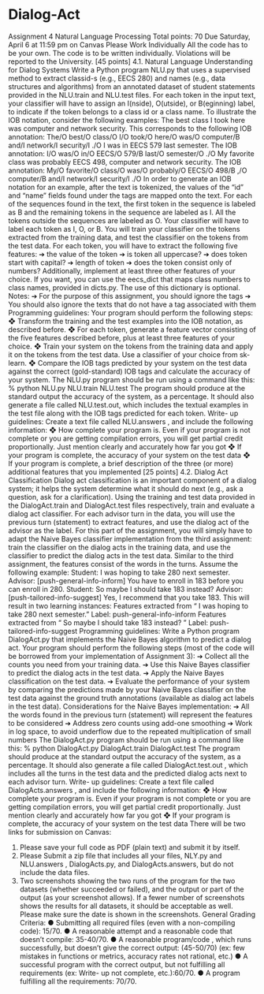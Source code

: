 # Dialog-Act
Assignment 4
Natural Language Processing
Total points: 70
Due Saturday, April 6 at 11:59 pm on Canvas
Please Work Individually
All the code has to be your own. The code is to be written individually. Violations will be reported to
the University.
[45 points] 4.1. Natural Language Understanding for Dialog Systems
Write a Python program NLU.py that uses a supervised method to extract classid-s (e.g., EECS 280)
and names (e.g., data structures and algorithms) from an annotated dataset of student statements
provided in the NLU.train and NLU.test files. For each token in the input text, your classifier will
have to assign an I(nside), O(utside), or B(eginning) label, to indicate if the token belongs to a class
id or a class name.
To illustrate the IOB notation, consider the following examples:
The best class I took here was computer and network security.
<class
name=computer and network security
link=Computer and Network Security
taken=true
sentiment=positive>
This corresponds to the following IOB annotation:
The/O best/O class/O I/O took/O here/O was/O computer/B and/I network/I security/I ./O
I was in EECS 579 last semester.
<class
id=579
department=EECS
taken=true
semester=last semester>
The IOB annotation:
I/O was/O in/O EECS/O 579/B last/O semester/O ./O
My favorite class was probably EECS 498, computer and network security.
<class
id=498
department=EECS
sentiment=positive
name=computer and network security
link=Computer and Network Security
taken=true>
The IOB annotation:
My/O favorite/O class/O was/O probably/O EECS/O 498/B ,/O computer/B and/I network/I
security/I ./O
In order to generate an IOB notation for an example, after the text is tokenized, the values of the “id”
and “name” fields found under the <class> tags are mapped onto the text. For each of the sequences
found in the text, the first token in the sequence is labeled as B and the remaining tokens in the
sequence are labeled as I. All the tokens outside the sequences are labeled as O.
Your classifier will have to label each token as I, O, or B. You will train your classifier on the tokens
extracted from the training data, and test the classifier on the tokens from the test data. For each
token, you will have to extract the following five features:
➔ the value of the token
➔ is token all uppercase?
➔ does token start with capital?
➔ length of token
➔ does the token consist only of numbers?
Additionally, implement at least three other features of your choice.
If you want, you can use the eecs_dict that maps class numbers to class names, provided in dicts.py.
The use of this dictionary is optional.
Notes:
➔ For the purpose of this assignment, you should ignore the <instructor> tags
➔ You should also ignore the texts that do not have a <class> tag associated with them
Programming guidelines:
Your program should perform the following steps:
❖ Transform the training and the test examples into the IOB notation, as described before.
❖ For each token, generate a feature vector consisting of the five features described before,
plus at least three features of your choice.
❖ Train your system on the tokens from the training data and apply it on the tokens from the
test data. Use a classifier of your choice from sk-learn.
❖ Compare the IOB tags predicted by your system on the test data against the correct
(gold-standard) IOB tags and calculate the accuracy of your system.
The NLU.py program should be run using a command like this:
% python NLU.py NLU.train NLU.test
The program should produce at the standard output the accuracy of the system, as a percentage. It
should also generate a file called NLU.test.out, which includes the textual examples in the test file
along with the IOB tags predicted for each token.
Write- up guidelines:
Create a text file called NLU.answers , and include the following information:
❖ How complete your program is. Even if your program is not complete or you are getting
compilation errors, you will get partial credit proportionally. Just mention clearly and
accurately how far you got
❖ If your program is complete, the accuracy of your system on the test data
❖ If your program is complete, a brief description of the three (or more) additional features
that you implemented
[25 points] 4.2. Dialog Act Classification
Dialog act classification is an important component of a dialog system; it helps the system
determine what it should do next (e.g., ask a question, ask for a clarification). Using the training and
test data provided in the DialogAct.train and DialogAct.test files respectively, train and evaluate a
dialog act classifier.
For each advisor turn in the data, you will use the previous turn (statement) to extract features,
and use the dialog act of the advisor as the label. For this part of the assignment, you will simply
have to adapt the Naive Bayes classifier implementation from the third assignment: train the
classifier on the dialog acts in the training data, and use the classifier to predict the dialog acts in
the test data. Similar to the third assignment, the features consist of the words in the turns.
Assume the following example:
Student: I was hoping to take 280 next semester.
Advisor: [push-general-info-inform] You have to enroll in 183 before you can enroll in 280.
Student: So maybe I should take 183 instead?
Advisor: [push-tailored-info-suggest] Yes, I recommend that you take 183.
This will result in two learning instances:
Features extracted from “ I was hoping to take 280 next semester.” Label: push-general-info-inform
Features extracted from “ So maybe I should take 183 instead? ” Label: push-tailored-info-suggest
Programming guidelines:
Write a Python program DialogAct.py that implements the Naive Bayes algorithm to predict a
dialog act. Your program should perform the following steps (most of the code will be borrowed
from your implementation of Assignment 3):
➔ Collect all the counts you need from your training data.
➔ Use this Naive Bayes classifier to predict the dialog acts in the test data.
➔ Apply the Naive Bayes classification on the test data.
➔ Evaluate the performance of your system by comparing the predictions made by your Naive
Bayes classifier on the test data against the ground truth annotations (available as dialog act
labels in the test data).
Considerations for the Naive Bayes implementation:
➔ All the words found in the previous turn (statement) will represent the features to be
considered
➔ Address zero counts using add-one smoothing
➔ Work in log space, to avoid underflow due to the repeated multiplication of small numbers
The DialogAct.py program should be run using a command like this:
% python DialogAct.py DialogAct.train DialogAct.test
The program should produce at the standard output the accuracy of the system, as a percentage. It
should also generate a file called DialogAct.test.out , which includes all the turns in the test data
and the predicted dialog acts next to each advisor turn.
Write- up guidelines:
Create a text file called DialogActs.answers , and include the following information:
❖ How complete your program is. Even if your program is not complete or you are getting
compilation errors, you will get partial credit proportionally. Just mention clearly and
accurately how far you got
❖ If your program is complete, the accuracy of your system on the test data
There will be two links for submission on Canvas:
1. Please save your full code as PDF (plain text) and submit it by itself.
2. Please Submit a zip file that includes all your files, NLY.py and NLU.answers , DialogActs.py,
and DialogActs.answers, but do not include the data files.
3. Two screenshots showing the two runs of the program for the two datasets (whether
succeeded or failed), and the output or part of the output (as your screenshot allows). If a
fewer number of screenshots shows the results for all datasets, it should be acceptable as
well. Please make sure the date is shown in the screenshots.
General Grading Criteria:
● Submitting all required files (even with a non-compiling code): 15/70.
● A reasonable attempt and a reasonable code that doesn’t compile: 35-40/70.
● A reasonable program/code , which runs successfully, but doesn’t give the correct output:
(45-50/70) (ex: few mistakes in functions or metrics, accuracy rates not rational, etc.)
● A successful program with the correct output, but not fulfilling all requirements (ex:
Write- up not complete, etc.):60/70.
● A program fulfilling all the requirements: 70/70.
